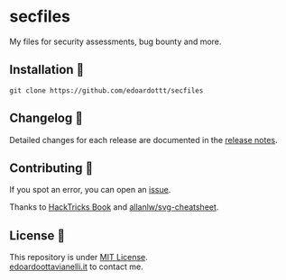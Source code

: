 # secfiles
My files for security assessments, bug bounty and more.

Installation 📡
----------
```shell
git clone https://github.com/edoardottt/secfiles
```

Changelog 📌
-------
Detailed changes for each release are documented in the [release notes](https://github.com/edoardottt/secfiles/releases).

Contributing 🤝
------
If you spot an error, you can open an [issue](https://github.com/edoardottt/secfiles/issues).

Thanks to [HackTricks Book](https://book.hacktricks.xyz/welcome/readme) and [allanlw/svg-cheatsheet](https://github.com/allanlw/svg-cheatsheet).

License 📝
-------

This repository is under [MIT License](https://github.com/edoardottt/secfiles/blob/main/LICENSE).  
[edoardoottavianelli.it](https://www.edoardoottavianelli.it) to contact me.
